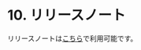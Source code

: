 # 10. リリースノート
リリースノートは[こちら](https://junit.org/junit5/docs/5.2.0/release-notes/index.html#release-notes)で利用可能です。
